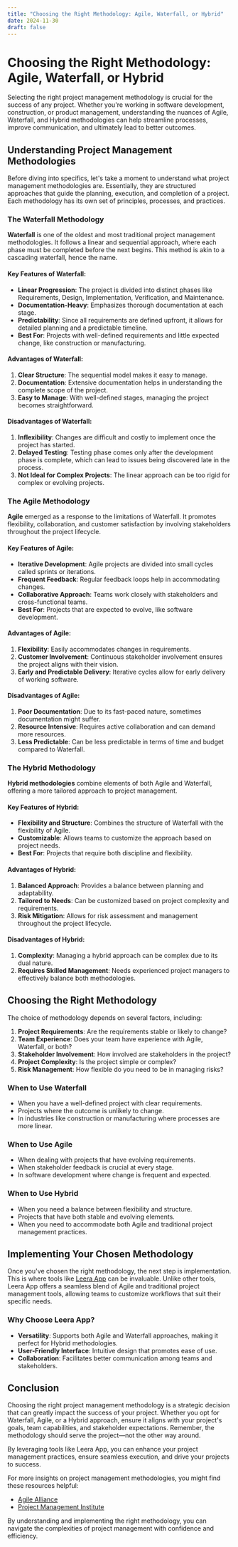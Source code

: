 ```yaml
---
title: "Choosing the Right Methodology: Agile, Waterfall, or Hybrid"
date: 2024-11-30
draft: false
---
```

# Choosing the Right Methodology: Agile, Waterfall, or Hybrid

Selecting the right project management methodology is crucial for the success of any project. Whether you're working in software development, construction, or product management, understanding the nuances of Agile, Waterfall, and Hybrid methodologies can help streamline processes, improve communication, and ultimately lead to better outcomes.

## Understanding Project Management Methodologies

Before diving into specifics, let's take a moment to understand what project management methodologies are. Essentially, they are structured approaches that guide the planning, execution, and completion of a project. Each methodology has its own set of principles, processes, and practices.

### The Waterfall Methodology

**Waterfall** is one of the oldest and most traditional project management methodologies. It follows a linear and sequential approach, where each phase must be completed before the next begins. This method is akin to a cascading waterfall, hence the name.

#### Key Features of Waterfall:

- **Linear Progression**: The project is divided into distinct phases like Requirements, Design, Implementation, Verification, and Maintenance.
- **Documentation-Heavy**: Emphasizes thorough documentation at each stage.
- **Predictability**: Since all requirements are defined upfront, it allows for detailed planning and a predictable timeline.
- **Best For**: Projects with well-defined requirements and little expected change, like construction or manufacturing.

#### Advantages of Waterfall:

1. **Clear Structure**: The sequential model makes it easy to manage.
2. **Documentation**: Extensive documentation helps in understanding the complete scope of the project.
3. **Easy to Manage**: With well-defined stages, managing the project becomes straightforward.

#### Disadvantages of Waterfall:

1. **Inflexibility**: Changes are difficult and costly to implement once the project has started.
2. **Delayed Testing**: Testing phase comes only after the development phase is complete, which can lead to issues being discovered late in the process.
3. **Not Ideal for Complex Projects**: The linear approach can be too rigid for complex or evolving projects.

### The Agile Methodology

**Agile** emerged as a response to the limitations of Waterfall. It promotes flexibility, collaboration, and customer satisfaction by involving stakeholders throughout the project lifecycle.

#### Key Features of Agile:

- **Iterative Development**: Agile projects are divided into small cycles called sprints or iterations.
- **Frequent Feedback**: Regular feedback loops help in accommodating changes.
- **Collaborative Approach**: Teams work closely with stakeholders and cross-functional teams.
- **Best For**: Projects that are expected to evolve, like software development.

#### Advantages of Agile:

1. **Flexibility**: Easily accommodates changes in requirements.
2. **Customer Involvement**: Continuous stakeholder involvement ensures the project aligns with their vision.
3. **Early and Predictable Delivery**: Iterative cycles allow for early delivery of working software.

#### Disadvantages of Agile:

1. **Poor Documentation**: Due to its fast-paced nature, sometimes documentation might suffer.
2. **Resource Intensive**: Requires active collaboration and can demand more resources.
3. **Less Predictable**: Can be less predictable in terms of time and budget compared to Waterfall.

### The Hybrid Methodology

**Hybrid methodologies** combine elements of both Agile and Waterfall, offering a more tailored approach to project management.

#### Key Features of Hybrid:

- **Flexibility and Structure**: Combines the structure of Waterfall with the flexibility of Agile.
- **Customizable**: Allows teams to customize the approach based on project needs.
- **Best For**: Projects that require both discipline and flexibility.

#### Advantages of Hybrid:

1. **Balanced Approach**: Provides a balance between planning and adaptability.
2. **Tailored to Needs**: Can be customized based on project complexity and requirements.
3. **Risk Mitigation**: Allows for risk assessment and management throughout the project lifecycle.

#### Disadvantages of Hybrid:

1. **Complexity**: Managing a hybrid approach can be complex due to its dual nature.
2. **Requires Skilled Management**: Needs experienced project managers to effectively balance both methodologies.

## Choosing the Right Methodology

The choice of methodology depends on several factors, including:

1. **Project Requirements**: Are the requirements stable or likely to change?
2. **Team Experience**: Does your team have experience with Agile, Waterfall, or both?
3. **Stakeholder Involvement**: How involved are stakeholders in the project?
4. **Project Complexity**: Is the project simple or complex?
5. **Risk Management**: How flexible do you need to be in managing risks?

### When to Use Waterfall

- When you have a well-defined project with clear requirements.
- Projects where the outcome is unlikely to change.
- In industries like construction or manufacturing where processes are more linear.

### When to Use Agile

- When dealing with projects that have evolving requirements.
- When stakeholder feedback is crucial at every stage.
- In software development where change is frequent and expected.

### When to Use Hybrid

- When you need a balance between flexibility and structure.
- Projects that have both stable and evolving elements.
- When you need to accommodate both Agile and traditional project management practices.

## Implementing Your Chosen Methodology

Once you've chosen the right methodology, the next step is implementation. This is where tools like [Leera App](https://leera.app) can be invaluable. Unlike other tools, Leera App offers a seamless blend of Agile and traditional project management tools, allowing teams to customize workflows that suit their specific needs.

### Why Choose Leera App?

- **Versatility**: Supports both Agile and Waterfall approaches, making it perfect for Hybrid methodologies.
- **User-Friendly Interface**: Intuitive design that promotes ease of use.
- **Collaboration**: Facilitates better communication among teams and stakeholders.

## Conclusion

Choosing the right project management methodology is a strategic decision that can greatly impact the success of your project. Whether you opt for Waterfall, Agile, or a Hybrid approach, ensure it aligns with your project's goals, team capabilities, and stakeholder expectations. Remember, the methodology should serve the project—not the other way around.

By leveraging tools like Leera App, you can enhance your project management practices, ensure seamless execution, and drive your projects to success.

For more insights on project management methodologies, you might find these resources helpful:

- [Agile Alliance](https://www.agilealliance.org)
- [Project Management Institute](https://www.pmi.org)

By understanding and implementing the right methodology, you can navigate the complexities of project management with confidence and efficiency.
